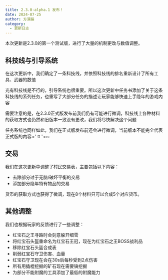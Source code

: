 ```yaml
---
title: 2.3.0-alpha.1 发布！
date: 2024-07-25
author: 方漓猫
category:
  - 更新日志
---
```

本次更新是2.3.0的第一个测试版，进行了大量的机制更改与数值调整。

<!-- more -->
## 科技线与引导系统
在这次更新中，我们确定了一条科技线，并依照科技线的排名重新设计了所有工具、武器的数值

光有科技线是不行的，引导系统也很重要。所以这次更新中任务书添加了关于这条科技线的系列任务，也重写了大部分任务的描述让玩家能够快速上手隐年的游戏内容

需要注意的是，在2.3.0正式版发布前我们仍有可能进行微调，科技线上各种材料的获取方式也仍然和旧版本一致没有更改，我们将尽快解决这个问题

任务系统也同样如此，我们在正式版发布前还会进行微调，当前版本不能完全代表正式版的内容⌯' ꇴ '⌯ಣ

## 交易
我们在这次更新中调整了村民交易表，主要包括以下内容：
  - 去除部分过于无脑/破坏平衡的交易
  - 添加部分隐年特有物品的交易

货币的获取方式也获得了微调，现在8个材料只可以合成5个对应货币。

## 其他调整
我们也根据玩家的反馈进行了一些调整：

- 红宝石之王寻路时会刻意躲开细雪
- 将红宝石头盔重命名为红宝石王冠，现在为红宝石之王BOSS战利品
- 移除红宝石头盔合成表
- 削弱红宝石守卫伤害、血量
- 红宝石守卫现在会在30s后每秒受到2点伤害
- 所有用撬棍挖掘的矿石现在需要镐挖掘
- 为部分不能附魔的工具添加了最低的附魔能力